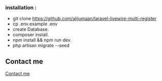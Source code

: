 ### installation :
- git clone https://github.com/alijumaan/laravel-livewire-multi-register
- cp .env.example .env
- create Database.
- composer install.
- npm install && npm run dev.
- php artisan migrate --seed

## Contact me
<a href='https://alialqahtani.sa/#contacts' target="_blank">Contact me</a>
